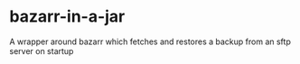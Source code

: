 # bazarr-in-a-jar
A wrapper around bazarr which fetches and restores a backup from an sftp server on startup
